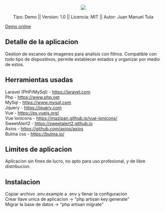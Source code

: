 <p align="center"><img src="http://scanmanager.cnsxv1.xyz/pictures.png" ></p>

<p align="center">
    <a>Tipo: Demo || Version: 1.0 || Licencia: MIT || Autor: Juan Manuel Tula</a>
</p>

<a href="http://scanmanager.cnsxv1.xyz/" TARGET="_blank">Demo online</a>

## Detalle de la aplicacion

Gestion de escaneo de imagenes para analisis con filtros.
Compatible con todo tipo de dispositivos, permite establecer estados y organizar por medio de estos.

## Herramientas usadas

Laravel (PHP/MySql) - https://laravel.com <br>
Php - https://www.php.net <br>
MySql - https://www.mysql.com <br>
Jquery - https://jquery.com <br>
Vue - https://es.vuejs.org/ <br>
Vue Ionicons - https://mazipan.github.io/vue-ionicons/ <br>
SweetAlert2 - https://sweetalert2.github.io <br>
Axios - https://github.com/axios/axios <br>
Bulma css - https://bulma.io/ <br>

## Limites de aplicacion

Aplicacion sin fines de lucro, no apto para uso profesional, y de libre distribucion.

## Instalacion

Copiar archivo .env.example a .env y llenar la configuracion <br>
Crear llave unica de aplicacion -> "php artisan key:generate" <br>
Migrar la base de datos -> "php artisan migrate" <br>
